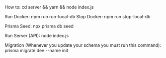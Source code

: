 How to: cd server && yarn && node index.js

Run Docker: npm run run-local-db
Stop Docker: npm run stop-local-db

Prisma Seed: npx prisma db seed

Run Server (API): node index.js

Migration (Whenever you update your schema you must run this command): prisma migrate dev --name init